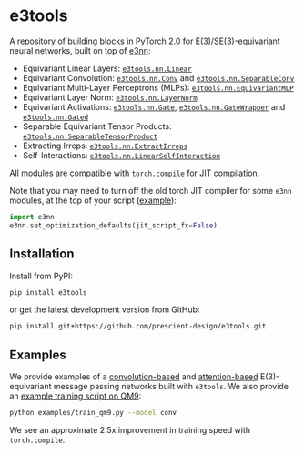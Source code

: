 # e3tools

A repository of building blocks in PyTorch 2.0 for E(3)/SE(3)-equivariant neural networks, built on top of [e3nn](https://github.com/e3nn/e3nn):
- Equivariant Linear Layers: [`e3tools.nn.Linear`](https://github.com/prescient-design/e3tools/blob/main/src/e3tools/nn/_linear.py#L3)
- Equivariant Convolution: [`e3tools.nn.Conv`](https://github.com/prescient-design/e3tools/blob/main/src/e3tools/nn/_conv.py#L16) and [`e3tools.nn.SeparableConv`](https://github.com/prescient-design/e3tools/blob/main/src/e3tools/nn/_conv.py#L124)
- Equivariant Multi-Layer Perceptrons (MLPs): [`e3tools.nn.EquivariantMLP`](https://github.com/prescient-design/e3tools/blob/main/src/e3tools/nn/_mlp.py#L86)
- Equivariant Layer Norm: [`e3tools.nn.LayerNorm`](https://github.com/prescient-design/e3tools/blob/main/src/e3tools/nn/_layer_norm.py#L9)
- Equivariant Activations: [`e3tools.nn.Gate`](https://github.com/prescient-design/e3tools/blob/main/src/e3tools/nn/_gate.py#L10), [`e3tools.nn.GateWrapper`](https://github.com/prescient-design/e3tools/blob/main/src/e3tools/nn/_gate.py#L117) and [`e3tools.nn.Gated`](https://github.com/prescient-design/e3tools/blob/main/src/e3tools/nn/_gate.py#L68)
- Separable Equivariant Tensor Products: [`e3tools.nn.SeparableTensorProduct`](https://github.com/prescient-design/e3tools/blob/main/src/e3tools/nn/_tensor_product.py#L8)
- Extracting Irreps: [`e3tools.nn.ExtractIrreps`](https://github.com/prescient-design/e3tools/blob/main/src/e3tools/nn/_extract_irreps.py#L5)
- Self-Interactions: [`e3tools.nn.LinearSelfInteraction`](https://github.com/prescient-design/e3tools/blob/main/src/e3tools/nn/_interaction.py#L5)

All modules are compatible with `torch.compile` for JIT compilation.

Note that you may need to turn off the old torch JIT compiler for some `e3nn` modules, at the top of your script ([example](https://github.com/prescient-design/e3tools/blob/main/examples/train_qm9.py#L16)):
```python
import e3nn
e3nn.set_optimization_defaults(jit_script_fx=False)
```


## Installation

Install from PyPI:

```bash
pip install e3tools
```

or get the latest development version from GitHub:
```bash
pip install git+https://github.com/prescient-design/e3tools.git
```

## Examples

We provide examples of a [convolution-based](https://github.com/prescient-design/e3tools/blob/main/examples/models/conv.py) and [attention-based](https://github.com/prescient-design/e3tools/blob/main/examples/models/transformer.py) E(3)-equivariant message passing networks built with `e3tools`. We also provide an [example training script on QM9](https://github.com/prescient-design/e3tools/blob/main/examples/train_qm9.py):
```bash
python examples/train_qm9.py --model conv
```

We see an approximate 2.5x improvement in training speed with `torch.compile`.
